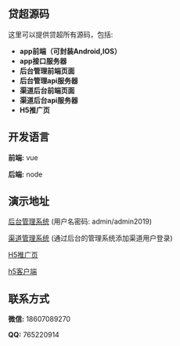 ## 贷超源码
这里可以提供贷超所有源码，包括:
- **app前端（可封装Android,IOS）**
- **app接口服务器**
- **后台管理前端页面**
- **后台管理api服务器**
- **渠道后台前端页面**
- **渠道后台api服务器**
- **H5推广页**

## 开发语言
**前端:** vue

**后端:** node

## 演示地址
 [后台管理系统][1] (用户名密码: admin/admin2019)
 
 [渠道管理系统][2] (通过后台的管理系统添加渠道用户登录)
 
 [H5推广页][3]
 
 [h5客户端][4]
 

## 联系方式
**微信:** 18607089270

**QQ:** 765220914


 [1]: http://8.210.203.90/admin
 [2]: http://8.210.203.90/channelAdmin
 [3]: http://8.210.203.904/h5
 [4]: http://8.210.203.90/app
